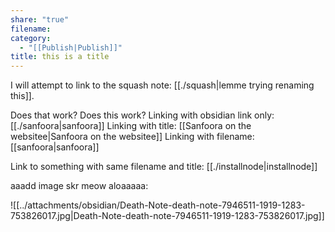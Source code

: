 ```yaml
---
share: "true"
filename: 
category:
  - "[[Publish|Publish]]"
title: this is a title
---
```

I will attempt to link to the squash note: [[./squash|lemme trying renaming this]].

Does that work? Does this work?
Linking with obsidian link only: [[./sanfoora|sanfoora]]
Linking with title: [[Sanfoora on the websitee|Sanfoora on the websitee]]
Linking with filename: [[sanfoora|sanfoora]]

Link to something with same filename and title: [[./installnode|installnode]]

aaadd image skr meow aloaaaaa:

![[../attachments/obsidian/Death-Note-death-note-7946511-1919-1283-753826017.jpg|Death-Note-death-note-7946511-1919-1283-753826017.jpg]]


